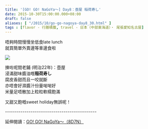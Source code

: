 ```yaml
---
title: '[GO! GO! NaGoYa～] Day8：壺屋 稲荷寿し'
date: 2015-10-30T15:00:00.000+08:00
draft: false
aliases: [ "/2015/10/go-go-nagoya-day8_30.html" ]
tags : [flavor - 行膳積腹, travel - 日本（中部東海道）・ 尾張愛知名古屋]
---
```


唔夠時間慢慢坐低食late lunch  
就買簡單外賣邊等車邊食啦  

[![](https://c1.staticflickr.com/9/8630/27592046834_1d02712c42_z.jpg)](https://c1.staticflickr.com/9/8630/27592046834_1d02712c42_z.jpg)

揀咗呢間老鋪 (明治22年)：壺屋  
浸滿甜味醬油嘅**稲荷寿し**  
腐皮香甜而且一咬就斷  
亦唔會好濕醬汁份量啱啱好  
米量足唔散加上粒粒軟檽飽滿  
  
又甜又飽嘅sweet holiday無誤呢！  
  
\-----------------------------------------------  
  
延伸閱讀：[GO! GO! NaGoYa～（8D7N）](http://www.hidie.net/2015/11/go-go-nagoya8d7n.html)
